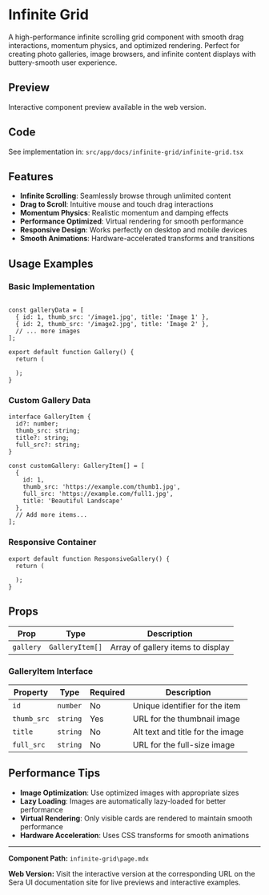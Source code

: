# Infinite Grid 

A high-performance infinite scrolling grid component with smooth drag interactions, momentum physics, and optimized rendering. Perfect for creating photo galleries, image browsers, and infinite content displays with buttery-smooth user experience.

## Preview

Interactive component preview available in the web version.

## Code

See implementation in: `src/app/docs/infinite-grid/infinite-grid.tsx`

## Features

- **Infinite Scrolling**: Seamlessly browse through unlimited content
- **Drag to Scroll**: Intuitive mouse and touch drag interactions
- **Momentum Physics**: Realistic momentum and damping effects
- **Performance Optimized**: Virtual rendering for smooth performance
- **Responsive Design**: Works perfectly on desktop and mobile devices
- **Smooth Animations**: Hardware-accelerated transforms and transitions

## Usage Examples

### Basic Implementation

```tsx

const galleryData = [
  { id: 1, thumb_src: '/image1.jpg', title: 'Image 1' },
  { id: 2, thumb_src: '/image2.jpg', title: 'Image 2' },
  // ... more images
];

export default function Gallery() {
  return (

  );
}
```

### Custom Gallery Data

```tsx
interface GalleryItem {
  id?: number;
  thumb_src: string;
  title?: string;
  full_src?: string;
}

const customGallery: GalleryItem[] = [
  {
    id: 1,
    thumb_src: 'https://example.com/thumb1.jpg',
    full_src: 'https://example.com/full1.jpg',
    title: 'Beautiful Landscape'
  },
  // Add more items...
];
```

### Responsive Container

```tsx
export default function ResponsiveGallery() {
  return (

  );
}
```

## Props

| Prop | Type | Description |
|------|------|-------------|
| `gallery` | `GalleryItem[]` | Array of gallery items to display |

### GalleryItem Interface

| Property | Type | Required | Description |
|----------|------|----------|-------------|
| `id` | `number` | No | Unique identifier for the item |
| `thumb_src` | `string` | Yes | URL for the thumbnail image |
| `title` | `string` | No | Alt text and title for the image |
| `full_src` | `string` | No | URL for the full-size image |    

## Performance Tips

- **Image Optimization**: Use optimized images with appropriate sizes
- **Lazy Loading**: Images are automatically lazy-loaded for better performance
- **Virtual Rendering**: Only visible cards are rendered to maintain smooth performance
- **Hardware Acceleration**: Uses CSS transforms for smooth animations

---

**Component Path:** `infinite-grid\page.mdx`

**Web Version:** Visit the interactive version at the corresponding URL on the Sera UI documentation site for live previews and interactive examples.
